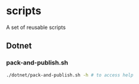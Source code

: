 # scripts

A set of reusable scripts

## Dotnet

### pack-and-publish.sh

```bash
./dotnet/pack-and-publish.sh -h # to access help
```
